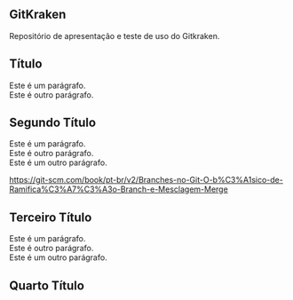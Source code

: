 ## GitKraken
Repositório de apresentação e teste de uso do Gitkraken.

## Título
Este é um parágrafo.  
Este é outro parágrafo.  

## Segundo Título
Este é um parágrafo.  
Este é outro parágrafo.  
Este é um outro parágrafo.  

<https://git-scm.com/book/pt-br/v2/Branches-no-Git-O-b%C3%A1sico-de-Ramifica%C3%A7%C3%A3o-Branch-e-Mesclagem-Merge>

## Terceiro Título
Este é um parágrafo.  
Este é outro parágrafo.  
Este é um outro parágrafo. 

## Quarto Título